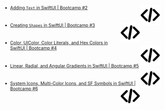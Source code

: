 - [Adding `Text` in SwiftUI | Bootcamp #2](https://www.youtube.com/watch?v=RKfkG01x79w&list=PLwvDm4VfkdphqETTBf-DdjCoAvhai1QpO&index=3) 
<a href="https://github.com/TursunboyevJahongir/swiftui_beginning/blob/main/SwiftfulThinkingBootcamp/SwiftfulThinkingBootcamp/TextBootcamp.swift" target="_blank"><img src="https://raw.githubusercontent.com/TursunboyevJahongir/swiftui_beginning/183ca2be8a1c92de45c1b3134b63d4ec2a6319d2/code.svg" align="right">
</a>

#

- [Creating `Shapes` in SwiftUI | Bootcamp #3](https://www.youtube.com/watch?v=1dWHjdWgS5M&list=PLwvDm4VfkdphqETTBf-DdjCoAvhai1QpO&index=4) 
<a href="https://github.com/TursunboyevJahongir/swiftui_beginning/blob/main/SwiftfulThinkingBootcamp/SwiftfulThinkingBootcamp/ShapesBootcamp.swift" target="_blank"><img src="https://raw.githubusercontent.com/TursunboyevJahongir/swiftui_beginning/183ca2be8a1c92de45c1b3134b63d4ec2a6319d2/code.svg" align="right">
</a>

#

- [Color, UIColor, Color Literals, and Hex Colors in SwiftUI | Bootcamp #4](https://www.youtube.com/watch?v=pqnLevvM7Rs&list=PLwvDm4VfkdphqETTBf-DdjCoAvhai1QpO&index=7) 
<a href="https://github.com/TursunboyevJahongir/swiftui_beginning/blob/main/SwiftfulThinkingBootcamp/SwiftfulThinkingBootcamp/ColorsBootcamp.swift" target="_blank"><img src="https://raw.githubusercontent.com/TursunboyevJahongir/swiftui_beginning/183ca2be8a1c92de45c1b3134b63d4ec2a6319d2/code.svg" align="right">
</a>

#

- [Linear, Radial, and Angular Gradients in SwiftUI | Bootcamp #5](https://www.youtube.com/watch?v=EPoxQHwVnj0&list=PLwvDm4VfkdphqETTBf-DdjCoAvhai1QpO&index=6) 
<a href="https://github.com/TursunboyevJahongir/swiftui_beginning/blob/main/SwiftfulThinkingBootcamp/SwiftfulThinkingBootcamp/GradientsBootcamp.swift" target="_blank"><img src="https://raw.githubusercontent.com/TursunboyevJahongir/swiftui_beginning/183ca2be8a1c92de45c1b3134b63d4ec2a6319d2/code.svg" align="right">
</a>

#

- [System Icons, Multi-Color Icons, and SF Symbols in SwiftUI | Bootcamp #6](https://www.youtube.com/watch?v=Giq8jRnh0Gk&list=PLwvDm4VfkdphqETTBf-DdjCoAvhai1QpO&index=7) 
<a href="https://github.com/TursunboyevJahongir/swiftui_beginning/blob/main/SwiftfulThinkingBootcamp/SwiftfulThinkingBootcamp/IconsBootcamp.swift" target="_blank"><img src="https://raw.githubusercontent.com/TursunboyevJahongir/swiftui_beginning/183ca2be8a1c92de45c1b3134b63d4ec2a6319d2/code.svg" align="right">
</a>

#

